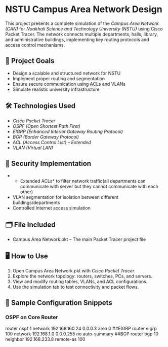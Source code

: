 # NSTU Campus Area Network Design

This project presents a complete simulation of the *Campus Area Network (CAN)* for *Noakhali Science and Technology University (NSTU)* using Cisco Packet Tracer. 
The network connects multiple departments, halls, library, and administrative buildings, implementing key routing protocols and access control mechanisms.

## 📌 Project Goals

- Design a scalable and structured network for NSTU
- Implement proper routing and segmentation
- Ensure secure communication using ACLs and VLANs
- Simulate realistic university infrastructure

## 🛠 Technologies Used

- *Cisco Packet Tracer*
- *OSPF (Open Shortest Path First)*
- *EIGRP (Enhanced Interior Gateway Routing Protocol)*
- *BGP (Border Gateway Protocol)*
- *ACL (Access Control List) –  Extended*
- *VLAN (Virtual LAN)*
  
## 🔐 Security Implementation

- * Extended ACLs* to filter network traffic(all departments can communicate with server but they cannot communicate with each other)
- VLAN segmentation for isolation between different buildings/departments
- Controlled Internet access simulation

## 🗂 File Included

- Campus Area Network.pkt – The main Packet Tracer project file

## 🖥 How to Use

1. Open Campus Area Network.pkt with *Cisco Packet Tracer*.
2. Explore the network topology: routers, switches, PCs, and servers.
3. View and modify routing tables, VLANs, and ACL configurations.
4. Use the simulation tab to test connectivity and packet flows.

## 🧾 Sample Configuration Snippets

### OSPF on Core Router
router ospf 1
network 192.168.160.24 0.0.0.3 area 0
##EIGRP
router eigrp 100
network 192.168.1.0 0.0.0.255
no auto-summary
##BGP
router bgp 10
neighbor 192.168.233.8 remote-as 100
